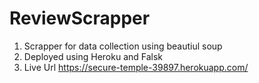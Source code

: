 # ReviewScrapper
1. Scrapper for data collection using beautiul soup
2. Deployed using Heroku and Falsk 
3. Live Url https://secure-temple-39897.herokuapp.com/

